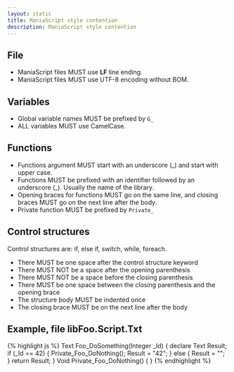 ```yaml
---
layout: static
title: ManiaScript style contention
description: ManiaScript style contention
---
```


## File

* ManiaScript files MUST use **LF** line ending.
* ManiaScript files MUST use UTF-8 encoding without BOM.

## Variables

* Global variable names MUST be prefixed by `G_`
* ALL variables MUST use CamelCase.

## Functions

* Functions argument MUST start with an underscore (_) and start with upper case. 
* Functions MUST be prefixed with an identifier followed by an underscore (_). Usually the name of the library. 
* Opening braces for functions MUST go on the same line, and closing braces MUST go on the next line after the body.
* Private function MUST be prefixed by `Private_`

## Control structures


Control structures are: if, else if, switch, while, foreach.

* There MUST be one space after the control structure keyword
* There MUST NOT be a space after the opening parenthesis
* There MUST NOT be a space before the closing parenthesis
* There MUST be one space between the closing parenthesis and the opening brace
* The structure body MUST be indented once
* The closing brace MUST be on the next line after the body

## Example, file libFoo.Script.Txt

{% highlight js %}
Text Foo_DoSomething(Integer _Id) {
	declare Text Result;
	if (_Id == 42) {
		Private_Foo_DoNothing();
		Result = "42";
	} else {
		Result = "";
	}
	return Result;
} 
Void Private_Foo_DoNothing() {
}
{% endhighlight %}